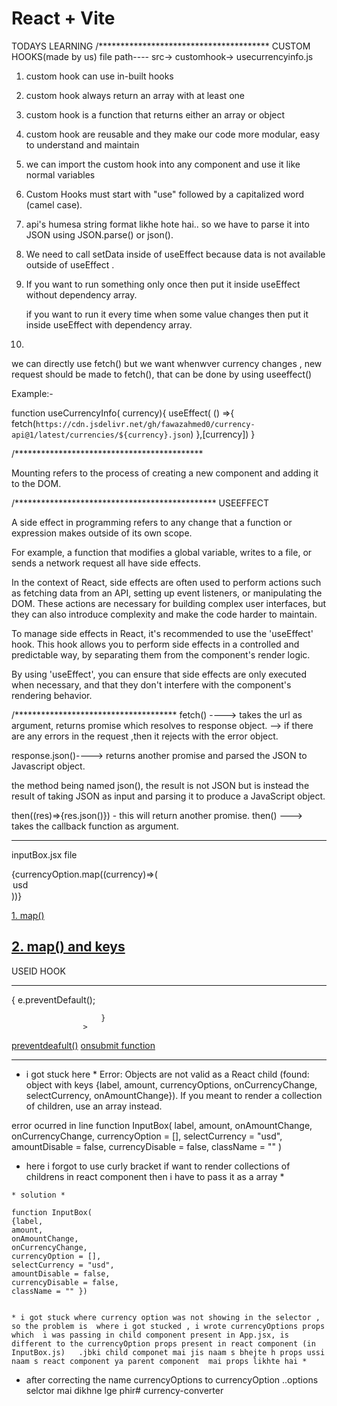 # React + Vite
TODAYS LEARNING
/***************************************
CUSTOM HOOKS(made by us)
file path----
src-> customhook-> usecurrencyinfo.js


1. custom hook can use in-built hooks

2.  custom hook always return an array with at least one

3. custom hook  is a function that returns either an array or object

4. custom hook  are reusable and they make our code more modular, easy to understand and maintain

5. we can import the custom hook into any component and use it like normal variables

6. Custom Hooks must start with "use" followed by a capitalized word (camel  case).

7. api's humesa string format likhe hote hai.. so we have to parse it into JSON using JSON.parse() or json().

8. We need to call setData inside of useEffect because data is not available outside of useEffect .

9. If you want to run something only once then put it inside useEffect without dependency array.
  
   if you want to run it every time when some value changes then put it inside useEffect with dependency array.
10. 
we can directly use fetch() but we want whenwver currency  changes , new request should be made to fetch(), that can be done by using useeffect()

Example:-

function useCurrencyInfo( currency){
   useEffect( () =>{
    fetch(`https://cdn.jsdelivr.net/gh/fawazahmed0/currency-api@1/latest/currencies/${currency}.json`)
    },[currency])
}


/*******************************************



Mounting refers to the process of creating a new component and adding it to the DOM.



/**********************************************
USEEFFECT

A side effect in programming refers to any change that a function or expression makes outside of its own scope.

For example, a function that modifies a global variable, writes to a file, or sends a network request all have side effects. 

In the context of React, side effects are often used to perform actions such as fetching data from an API, setting up event listeners, or manipulating the DOM. These actions are necessary for building complex user interfaces, but they can also introduce complexity and make the code harder to maintain.

To manage side effects in React, it's recommended to use the 'useEffect' hook. This hook allows you to perform side effects in a controlled and predictable way, by separating them from the component's render logic. 

By using 'useEffect', you can ensure that side effects are only executed when necessary, and that they don't interfere with the component's rendering behavior.



 
/*************************************
fetch() ----> takes the url  as argument, returns promise which resolves to response object.
           --> if there are any errors in the request ,then it rejects with the error object.

response.json()----> returns another promise and parsed the JSON to Javascript object.


the method being named json(), the result is not JSON but is instead the result of taking JSON as input and parsing it to produce a JavaScript object.


then((res)=>{res.json()})  - this will return another promise.
then() ---> takes the callback function as argument.

-------------------------------------------------------
 inputBox.jsx file

  {currencyOption.map((currency)=>(<option key={currency} value="usd">
                    usd
                   </option>))}

   [1. map()](https://www.w3schools.com/react/react_es6_array_methods.asp)  
   
   [ 2. map() and keys](https://legacy.reactjs.org/docs/lists-and-keys.html)   
--------------------------------------------------------
USEID HOOK





--------------------------------------------------------
<form
                        onSubmit={(e) => {
                            e.preventDefault();
                           
                        }
                    >
[preventdeafult()](https://www.w3schools.com/jsref/event_preventdefault.asp)
[onsubmit function](https://www.w3schools.com/tags/ev_onsubmit.asp)

--------------------------------------------------------


* i got stuck here  * 
Error: Objects are not valid as a React child (found: object with keys {label, amount, currencyOptions, onCurrencyChange, selectCurrency, onAmountChange}). If you meant to render a collection of children, use an array instead.

 error ocurred in line
 function InputBox(
    label,
    amount,
    onAmountChange,
    onCurrencyChange,
    currencyOption = [],
    selectCurrency = "usd",
    amountDisable = false,
    currencyDisable = false,
    className = "" )


   * here i forgot to use curly bracket 
    if want to render collections of childrens in react component then i have to pass it as a array *

    * solution *

    function InputBox(
    {label,
    amount,
    onAmountChange,
    onCurrencyChange,
    currencyOption = [],
    selectCurrency = "usd",
    amountDisable = false,
    currencyDisable = false,
    className = "" })


    * i got stuck where currency option was not showing in the selector , so the problem is  where i got stucked , i wrote currencyOptions props which  i was passing in child component present in App.jsx, is different to the currencyOption props present in react component (in InputBox.js)   .jbki child componet mai jis naam s bhejte h props ussi naam s react component ya parent component  mai props likhte hai *  

   * after correcting the name  currencyOptions to currencyOption ..options selctor mai dikhne lge phir#   c u r r e n c y - c o n v e r t e r  
 